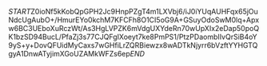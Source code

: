 $START$Z0ioNf5kKobQpGPH2Jc9HnpPZgT4m1LXVbj6/iJ0iYUqAUHFqx65jOuNdcUgAubO+/HmurEYo0kchM7KFCFh8O1CI5oG9A+GSuyOdoSwM0lq+Apxw6BC3UEboXuRczWt/As3HgLVPZK6mVdgUXYdeRn70wUpXIx2eDap50poQK1bzSD94BucL/PfaZj3s77CJQFgIXoeyt7ke8PmPS1/PtzPDaombIIvQrSiB4oY9yS+y+DovQFUidMyCaxs7wGHfiLrZQRBiewzx8wADTkNjyrr6bVzftYYHGTQgyA1DnwATyjimXGoUZAMkWFZs6ep$END$